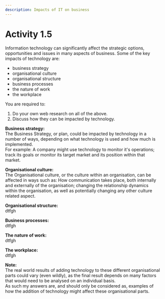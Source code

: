 ```yaml
---
description: Impacts of IT on business
---
```


# Activity 1.5

Information technology can significantly affect the strategic options, opportunities and issues in many aspects of business. Some of the key impacts of technology are:

* business strategy
* organisational culture
* organisational structure
* business processes
* the nature of work
* the workplace

You are required to:

1. Do your own web research on all of the above.
2. Discuss how they can be impacted by technology.

**Business strategy:**  
The Business Strategy, or plan, could be impacted by technology in a number of ways, depending on what technology is used and how much is implemented.  
For example: A company might use technology to monitor it's operations; track its goals or monitor its target market and its position within that market.

**Organisational culture:**  
The Organisational culture, or the culture within an organisation, can be affected in ways such as: How communication takes place, both internally and externally of the organisation; changing the relationship dynamics within the organisation, as well as potentially changing any other culture related aspect.

**Organisational structure:**  
dtfgh

**Business processes:**  
dtfgh

**The nature of work:**  
dtfgh

**The workplace:**  
dtfgh



**Note:**  
The real world results of adding technology to these different organisational parts could vary \(even wildly\), as the final result depends on many factors that would need to be analysed on an individual basis.  
As such my answers are, and should only be considered as, examples of how the addition of technology might affect these organisational parts.

